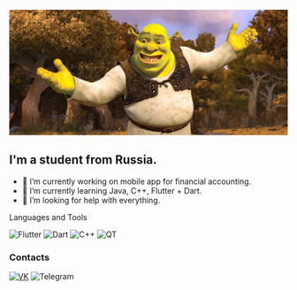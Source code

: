 [![Header](https://github.com/Junk-hub/Junk-hub/blob/main/assets/264315.jpeg)](https://www.youtube.com/watch?v=dQw4w9WgXcQ)

## I'm a student from Russia.

- 🔭 I’m currently working on mobile app for financial accounting.
- 🌱 I’m currently learning Java, C++, Flutter + Dart.
- 🤔 I’m looking for help with everything.

Languages and Tools

![Flutter](https://img.shields.io/badge/Flutter-090909?style=for-the-badge&logo=flutter&logoColour=white)
![Dart](https://img.shields.io/badge/Dart-090909?style=for-the-badge&logo=dart&logoColour=097CDB)
![C++](https://img.shields.io/badge/C++-yellow?style=for-the-badge&logo=C%2b%2b&logoColour=6296CC)
![QT](https://img.shields.io/badge/QT-brightgreen?style=for-the-badge&logo=0)

### Contacts

[![VK](https://img.shields.io/badge/VK-informational?style=for-the-badge&logo=VK&logoColour=white)](https://vk.com/junkeed)
![Telegram](https://img.shields.io/badge/Telegram-informational?style=for-the-badge&logo=telegram&logoColour=white)
